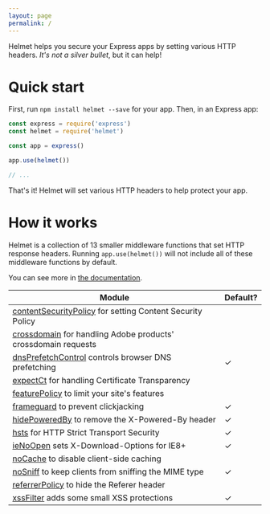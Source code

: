 ```yaml
---
layout: page
permalink: /
---
```

Helmet helps you secure your Express apps by setting various HTTP headers. *It's not a silver bullet*, but it can help!

Quick start
===========

First, run `npm install helmet --save` for your app. Then, in an Express app:

```javascript
const express = require('express')
const helmet = require('helmet')

const app = express()

app.use(helmet())

// ...
```

That's it! Helmet will set various HTTP headers to help protect your app.

How it works
============

Helmet is a collection of 13 smaller middleware functions that set HTTP response headers. Running `app.use(helmet())` will not include all of these middleware functions by default.

You can see more in [the documentation](/docs).

| Module | Default? |
|---|---|
| [contentSecurityPolicy](/docs/csp/) for setting Content Security Policy |  |
| [crossdomain](/docs/crossdomain/) for handling Adobe products' crossdomain requests |  |
| [dnsPrefetchControl](/docs/dns-prefetch-control) controls browser DNS prefetching | ✓ |
| [expectCt](/docs/expect-ct/) for handling Certificate Transparency |  |
| [featurePolicy](/docs/feature-policy/) to limit your site's features |  |
| [frameguard](/docs/frameguard/) to prevent clickjacking | ✓ |
| [hidePoweredBy](/docs/hide-powered-by) to remove the X-Powered-By header | ✓ |
| [hsts](/docs/hsts/) for HTTP Strict Transport Security | ✓ |
| [ieNoOpen](/docs/ienoopen) sets X-Download-Options for IE8+ | ✓ |
| [noCache](/docs/nocache/) to disable client-side caching |  |
| [noSniff](/docs/dont-sniff-mimetype) to keep clients from sniffing the MIME type | ✓ |
| [referrerPolicy](/docs/referrer-policy) to hide the Referer header |  |
| [xssFilter](/docs/xss-filter) adds some small XSS protections | ✓ |

